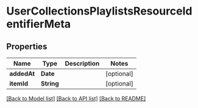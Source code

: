 # UserCollectionsPlaylistsResourceIdentifierMeta

## Properties
Name | Type | Description | Notes
------------ | ------------- | ------------- | -------------
**addedAt** | **Date** |  | [optional] 
**itemId** | **String** |  | [optional] 

[[Back to Model list]](../README.md#documentation-for-models) [[Back to API list]](../README.md#documentation-for-api-endpoints) [[Back to README]](../README.md)


